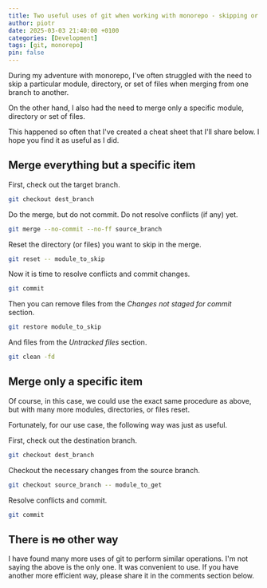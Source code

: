 ```yaml
---
title: Two useful uses of git when working with monorepo - skipping or selecting only a specific part of a branch
author: piotr
date: 2025-03-03 21:40:00 +0100
categories: [Development]
tags: [git, monorepo]
pin: false
---
```


During my adventure with monorepo, I've often struggled with the need to skip a particular module, directory, or set of files when merging from one branch to another. 

On the other hand, I also had the need to merge only a specific module, directory or set of files.  

This happened so often that I've created a cheat sheet that I'll share below. I hope you find it as useful as I did.

## Merge everything but a specific item

First, check out the target branch.

```bash
git checkout dest_branch
```

Do the merge, but do not commit. Do not resolve conflicts (if any) yet.

```bash
git merge --no-commit --no-ff source_branch
```

Reset the directory (or files) you want to skip in the merge.

```bash
git reset -- module_to_skip
```

Now it is time to resolve conflicts and commit changes.

```bash
git commit
```

Then you can remove files from the _Changes not staged for commit_ section. 

```bash
git restore module_to_skip
```

And files from the _Untracked files_ section. 

```bash
git clean -fd
```

## Merge only a specific item

Of course, in this case, we could use the exact same procedure as above, but with many more modules, directories, or files reset. 

Fortunately, for our use case, the following way was just as useful.

First, check out the destination branch.

```bash
git checkout dest_branch
```

Checkout the necessary changes from the source branch.

```bash
git checkout source_branch -- module_to_get
```

Resolve conflicts and commit.

```bash
git commit
```

## There is ~~no~~ other way

I have found many more uses of git to perform similar operations. I'm not saying the above is the only one. It was convenient to use. If you have another more efficient way, please share it in the comments section below.
